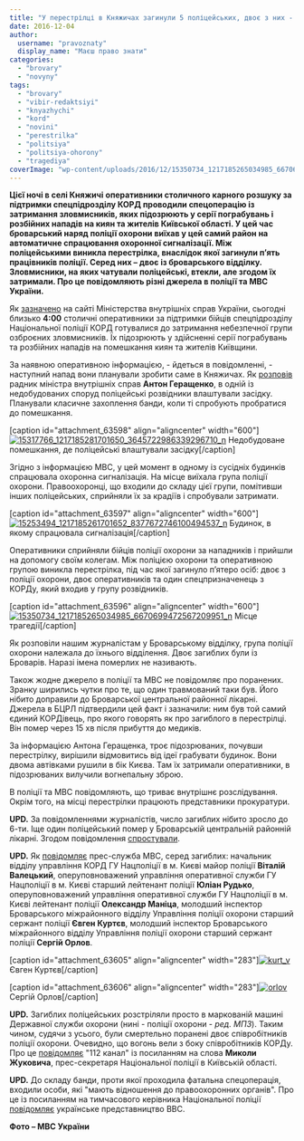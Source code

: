 ```yaml
---
title: "У перестрілці в Княжичах загинули 5 поліцейських, двоє з них - із Броварів. ОНОВЛЮЄМО"
date: 2016-12-04
author: 
  username: "pravoznaty"
  display_name: "Маєш право знати"
categories: 
  - "brovary"
  - "novyny"
tags: 
  - "brovary"
  - "vibir-redaktsiyi"
  - "knyazhychi"
  - "kord"
  - "novini"
  - "perestrilka"
  - "politsiya"
  - "politsiya-ohorony"
  - "tragediya"
coverImage: "wp-content/uploads/2016/12/15350734_1217185265034985_6670699472567209951_n.jpg"
---
```


**Цієї ночі в селі Княжичі** **оперативники столичного карного розшуку за підтримки спецпідрозділу КОРД проводили спецоперацію із затримання зловмисників, яких підозрюють у серії пограбувань і розбійних нападів на киян та жителів Київської області. У цей час броварський наряд поліції охорони виїхав у цей самий район на автоматичне спрацювання охоронної сигналізації. Між поліцейськими виникла перестрілка, внаслідок якої загинули п’ять працівників поліції. Серед них – двоє із броварського відділку. Зловмисники, на яких чатували поліцейські, втекли, але згодом їх затримали. Про це повідомляють різні джерела в поліції та МВС України.**

Як [зазначено](https://mvs.gov.ua/ua/news/4309_Nacpoliciya_provodit_perevirku_za_faktom_zagibeli_pyati_policeyskih_pid_Kivom_ONOVLYUTSYA.htm) на сайті Міністерства внутрішніх справ України, сьогодні близько **4:00** столичні оперативники за підтримки бійців спецпідрозділу Національної поліції КОРД готувалися до затримання небезпечної групи озброєних зловмисників. Їх підозрюють у здійсненні серії пограбувань та розбійних нападів на помешкання киян та жителів Київщини.

За наявною оперативною інформацією, - йдеться в повідомленні, - наступний напад вони планували зробити саме в Княжичах. Як [розповів](https://www.facebook.com/anton.gerashchenko.7/posts/1217171261703052) радник міністра внутрішніх справ **Антон Геращенко**, в одній із недобудованих споруд поліцейські розвідники влаштували засідку. Планували класичне захоплення банди, коли ті спробують пробратися до помешкання.

\[caption id="attachment\_63598" align="aligncenter" width="600"\][![15317766_1217185281701650_3645722986339296710_n](https://mpz.brovary.org/wp-content/uploads/2016/12/15317766_1217185281701650_3645722986339296710_n.jpg)](https://mpz.brovary.org/wp-content/uploads/2016/12/15317766_1217185281701650_3645722986339296710_n.jpg) Недобудоване помешкання, де поліцейські влаштували засідку\[/caption\]

Згідно з інформацією МВС, у цей момент в одному із сусідніх будинків спрацювала охоронна сигналізація. На місце виїхала група поліції охорони. Правоохоронці, що входили до складу цієї групи, помітивши інших поліцейських, сприйняли їх за крадіїв і спробували затримати.

\[caption id="attachment\_63597" align="aligncenter" width="600"\][![15253494_1217185261701652_8377672746100494537_n](https://mpz.brovary.org/wp-content/uploads/2016/12/15253494_1217185261701652_8377672746100494537_n.jpg)](https://mpz.brovary.org/wp-content/uploads/2016/12/15253494_1217185261701652_8377672746100494537_n.jpg) Будинок, в якому спрацювала сигналізація\[/caption\]

Оперативники сприйняли бійців поліції охорони за нападників і прийшли на допомогу своїм колегам. Між поліцією охорони та оперативною групою виникла перестрілка, під час якої загинуло п’ятеро осіб: двоє з поліції охорони, двоє оперативників та один спецпризначенець з КОРДу, який входив у групу розвідників.

\[caption id="attachment\_63596" align="aligncenter" width="600"\][![15350734_1217185265034985_6670699472567209951_n](https://mpz.brovary.org/wp-content/uploads/2016/12/15350734_1217185265034985_6670699472567209951_n.jpg)](https://mpz.brovary.org/wp-content/uploads/2016/12/15350734_1217185265034985_6670699472567209951_n.jpg) Місце трагедії\[/caption\]

Як розповіли нашим журналістам у Броварському відділку, група поліції охорони належала до їхнього відділення. Двоє загиблих були із Броварів. Наразі імена померлих не називають.

Також жодне джерело в поліції та МВС не повідомляє про поранених. Зранку ширились чутки про те, що один травмований таки був. Його нібито доправили до Броварської центральної районної лікарні. Джерела в БЦРЛ підтвердили цей факт і зазначили: ним був той самий єдиний КОРДівець, про якого говорять як про загиблого в перестрілці. Він помер через 15 хв після прибуття до медиків.

За інформацією Антона Геращенка, троє підозрюваних, почувши перестрілку, вирішили відмовитись від ідеї грабувати будинок. Вони двома автівками рушили в бік Києва. Там їх затримали оперативники, в підозрюваних вилучили вогнепальну зброю.

В поліції та МВС повідомляють, що триває внутрішнє розслідування. Окрім того, на місці перестрілки працюють представники прокуратури.

**UPD.** За повідомленнями журналістів, число загиблих нібито зросло до 6-ти. Іще один поліцейський помер у Броварській центральній районній лікарні. Згодом повідомлення [спростували](https://interfax.com.ua/news/general/388435.html).

**UPD.** Як [повідомляє](https://mvs.gov.ua/ua/news/4318_MVS_ta_Nacpoliciya_vislovlyuyut_spivchuttya_rodinam_zagiblih_cii_nochi_pravoohoronciv_FOTO.htm) прес-служба МВС, серед загиблих: начальник відділу управління КОРД ГУ Нацполіції в м. Києві майор поліції **Віталій Валецький**, оперуповноважений управління оперативної служби ГУ Нацполіції в м. Києві старший лейтенант поліції **Юліан Рудько**, оперуповноважений управління оперативної служби ГУ Нацполіції в м. Києві лейтенант поліції **Олександр Маніца**, молодший інспектор Броварського міжрайонного відділу Управління поліції охорони старший сержант поліції **Євген Куртєв**, молодший інспектор Броварського міжрайонного відділу Управління поліції охорони старший сержант поліції **Сергій Орлов**.

\[caption id="attachment\_63605" align="aligncenter" width="283"\][![kurt_v](https://mpz.brovary.org/wp-content/uploads/2016/12/kurt_v.jpg)](https://mpz.brovary.org/wp-content/uploads/2016/12/kurt_v.jpg) Євген Куртєв\[/caption\]

\[caption id="attachment\_63606" align="aligncenter" width="283"\][![orlov](https://mpz.brovary.org/wp-content/uploads/2016/12/orlov.jpg)](https://mpz.brovary.org/wp-content/uploads/2016/12/orlov.jpg) Сергій Орлов\[/caption\]

**UPD.** Загиблих поліцейських розстріляли просто в маркованій машині Державної служби охорони (нині - поліції охорони - _ред. МПЗ_). Таким чином, судячи з усього, були смертельно поранені двоє співробітників поліції охорони. Очевидно, що вогонь вели з боку співробітників КОРДу. Про це [повідомляє](https://112.ua/avarii-chp/chetvero-policeyskih-pod-knyazhichami-byli-rasstrelyany-pryamo-v-markirovannoy-mashine-gso-zhukovich-357099.html) "112 канал" із посиланням на слова **Миколи Жуковича**, прес-секретаря Національної поліції в Київській області.

**UPD.** До складу банди, проти якої проходила фатальна спецоперація, входили особи, які "мають відношення до правоохоронних органів". Про це із посиланням на тимчасового керівника Національної поліції [повідомляє](http://www.bbc.com/ukrainian/news-38202494?ocid=socialflow_facebook) українське представництво BBC.

**Фото – МВС України**
